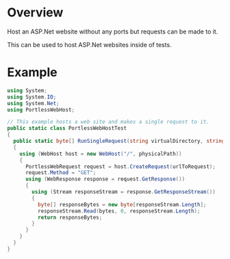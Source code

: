 # Overview
Host an ASP.Net website without any ports but requests can be made to it.

This can be used to host ASP.Net websites inside of tests.

# Example

```csharp
using System;
using System.IO;
using System.Net;
using PortlessWebHost;

// This example hosts a web site and makes a single request to it.
public static class PortlessWebHostTest
{
  public static byte[] RunSingleRequest(string virtualDirectory, string physicalPath, Uri urlToRequest)
  {
    using (WebHost host = new WebHost("/", physicalPath))
    {
      PortlessWebRequest request = host.CreateRequest(urlToRequest);
      request.Method = "GET";
      using (WebResponse response = request.GetResponse())
      {
        using (Stream responseStream = response.GetResponseStream())
        {
          byte[] responseBytes = new byte[responseStream.Length];
          responseStream.Read(bytes, 0, responseStream.Length);
          return responseBytes;
        }
      }
    }
  }
}
```
